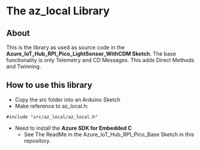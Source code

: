 # The az_local Library

## About
This is the library as used as source code in the **Azure_IoT_Hub_RPI_Pico_LightSensor_WithCDM Sketch**. 
The base functionality is only Telemetry and CD Messages. This adds Direct Methods and Twinning.

## How to use this library

- Copy the src folder into an Arduino Sketch
- Make reference to az_local.h:
```
#include "src/az_local/az_local.h"
```
- Need to install the **Azure SDK for Embedded C**
  - See The ReadMe in the Azure_IoT_Hub_RPI_Pico_Base Sketch in this repository.
